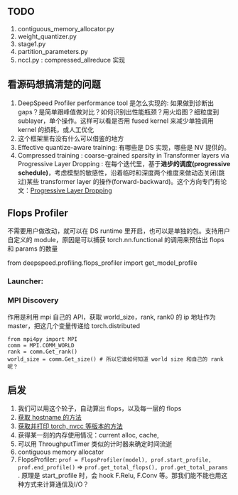 ## TODO
1. contiguous\_memory\_allocator.py
2. weight_quantizer.py
3. stage1.py
4. partition_parameters.py
5. nccl.py : compressed_allreduce 实现

## 看源码想搞清楚的问题
1. DeepSpeed Profiler performance tool 是怎么实现的: 如果做到诊断出 gaps？是简单跟峰值做对比？如何识别出性能瓶颈？用火焰图？细粒度到 sublayer，单个操作。这样可以看是否用 fused kernel 来减少单独调用 kernel 的损耗，或人工优化
2. 这个框架里有没有什么可以借鉴的地方
3. Effective quantize-aware training: 有哪些是 DS 实现，哪些是 NV 提供的。
4. Compressed training : coarse-grained sparsity in Transformer layers via Progressive Layer Dropping : 在每个迭代里，基于**进步的调度(progressive schedule)**，考虑模型的敏感性，沿着临时和深度两个维度来做动态关闭(跳过)某些 transformer layer 的操作(forward-backward)。这个方向专门有论文：[Progressive Layer Dropping](https://www.microsoft.com/en-us/research/publication/accelerating-training-of-transformer-based-language-models-with-progressive-layer-dropping/)

## Flops Profiler
不需要用户做改动，就可以在 DS runtime 里开启，也可以是单独的包。支持用户自定义的 module，原因是可以捕获 torch.nn.functional 的调用来预估出 flops 和 params 的数量

from deepspeed.profiling.flops\_profiler import get_model_profile


### Launcher:

### MPI Discovery
作用是利用 mpi 自己的 API，获取 world\_size，rank, rank0 的 ip 地址作为master，把这几个变量传递给 torch.distributed
```
from mpi4py import MPI
comm = MPI.COMM_WORLD
rank = comm.Get_rank()
world_size = comm.Get_size() # 所以它谁如何知道 world size 和自己的 rank 呢？
```

## 启发

1. 我们可以用这个轮子，自动算出 flops，以及每一层的 flops
2. [获取 hostname 的方法](https://github.com/microsoft/DeepSpeed/blob/504893aea40004cf9916ddc3ca0ddbfd0e784c8d/deepspeed/utils/distributed.py?plain=1#L66)
3. [获取并打印 torch, nvcc 等版本的方法](https://github.com/microsoft/DeepSpeed/blob/504893aea40004cf9916ddc3ca0ddbfd0e784c8d/deepspeed/env_report.py?plain=1#L84)
4. 获得某一刻的内存使用情况：current alloc, cache,
5. 可以用 ThroughputTimer 类似的计时器来确定时间流逝
6. contiguous memory allocator
7. FlopsProfiler:  `prof = FlopsProfiler(model), prof.start_profile, prof.end_profile()` => `prof.get_total_flops(), prof.get_total_params` . 原理是 start_profile 时，会 hook F.Relu, F.Conv 等。那我们能不能也用这种方式来计算通信及I/O？
